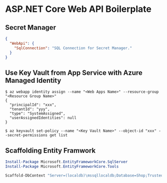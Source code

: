 # ASP.NET Core Web API Boilerplate


## Secret Manager

```json
{
  "WebApi": {
    "SqlConnection": "SQL Connection for Secret Manager."
  }
}
```

## Use Key Vault from App Service with Azure Managed Identity
```shell
$ az webapp identity assign --name "<Web Apps Name>" --resource-group "<Resource Group Name>"
{
  "principalId": "xxx",
  "tenantId": "yyy",
  "type": "SystemAssigned",
  "userAssignedIdentities": null
}

$ az keyvault set-policy --name "<Key Vault Name>" --object-id "xxx" --secret-permissions get list
```
## Scaffolding Entity Framwork
```PowerShell
Install-Package Microsoft.EntityFrameworkCore.SqlServer
Install-Package Microsoft.EntityFrameworkCore.Tools

Scaffold-DbContext "Server=(localdb)\mssqllocaldb;Database=Shop;Trusted_Connection=True;" Microsoft.EntityFrameworkCore.SqlServer -OutputDir Infrastructure\Sql\Models
```
